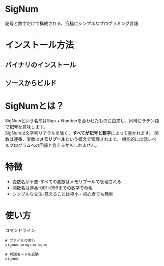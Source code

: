 # SigNum
記号と数字だけで構成される、究極にシンプルなプログラミング言語

# インストール方法
## バイナリのインストール
## ソースからビルド

# SigNumとは？
SigNumという名前はSign + Numberを合わせたものに由来し、同時にラテン語で**記号**を意味します。  
SigNumは文字列リテラルを除く、**すべてが記号と数字**によって書かれます。
関数は連番，変数は**メモリプール**という概念で管理されます。
機能的には低レベルプログラムへの回帰と言えるかもしれません。

# 特徴
- 変数名が不要-すべての変数はメモリプールで管理される
- 関数名は連番-001~999までの数字で命名
- シンプルな文法-覚えることは極小・初心者でも簡単

# 使い方
コマンドライン
```
# ファイルの実行
signum program.sgnm

# 対話モードを起動
signum
```
